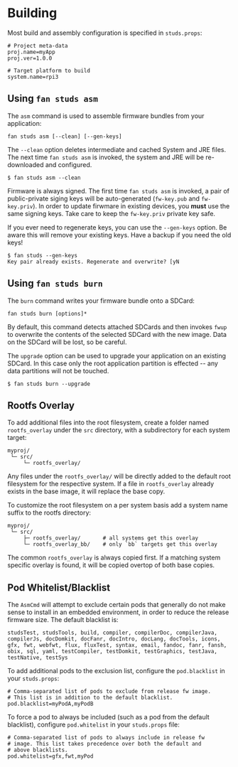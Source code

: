 # Building

Most build and assembly configuration is specified in `studs.props`:

    # Project meta-data
    proj.name=myApp
    proj.ver=1.0.0

    # Target platform to build
    system.name=rpi3

## Using `fan studs asm`

The `asm` command is used to assemble firmware bundles from your application:

    fan studs asm [--clean] [--gen-keys]

The `--clean` option deletes intermediate and cached System and JRE files. The
next time `fan studs asm` is invoked, the system and JRE will be re-downloaded
and configured.

    $ fan studs asm --clean

Firmware is always signed. The first time `fan studs asm` is invoked, a pair
of public-private siging keys will be auto-generated (`fw-key.pub` and
`fw-key.priv`).  In order to update firwmare in existing devices, you **must**
use the same signing keys.  Take care to keep the `fw-key.priv` private key
safe.

If you ever need to regenerate keys, you can use the `--gen-keys` option. Be
aware this will remove your existing keys.  Have a backup if you need the old
keys!

    $ fan studs --gen-keys
    Key pair already exists. Regenerate and overwrite? [yN

## Using `fan studs burn`

The `burn` command writes your firmware bundle onto a SDCard:

    fan studs burn [options]*

By default, this command detects attached SDCards and then invokes `fwup` to
overwrite the contents of the selected SDCard with the new image. Data on the
SDCard will be lost, so be careful.

The `upgrade` option can be used to upgrade your application on an existing
SDCard. In this case only the root application partition is effected -- any
data partitions will not be touched.

    $ fan studs burn --upgrade

## Rootfs Overlay

To add additional files into the root filesystem, create a folder named
`rootfs_overlay` under the `src` directory, with a subdirectory for each system
target:

    myproj/
     └─ src/
         └─ rootfs_overlay/

Any files under the `rootfs_overlay/` will be directly added to the default
root filesystem for the respective system. If a file in `rootfs_overlay`
already exists in the base image, it will replace the base copy.

To customize the root filesystem on a per system basis add a system name suffix
to the rootfs directory:

    myproj/
     └─ src/
         ├─ rootfs_overlay/       # all systems get this overlay
         └─ rootfs_overlay_bb/    # only `bb` targets get this overlay

The common `rootfs_overlay` is always copied first. If a matching system
specific overlay is found, it will be copied overtop of both base copies.

## Pod Whitelist/Blacklist

The `AsmCmd` will attempt to exclude certain pods that generally do not make
sense to install in an embedded environment, in order to reduce the release
firmware size.  The default blacklist is:

    studsTest, studsTools, build, compiler, compilerDoc, compilerJava,
    compilerJs, docDomkit, docFanr, docIntro, docLang, docTools, icons,
    gfx, fwt, webfwt, flux, fluxTest, syntax, email, fandoc, fanr, fansh,
    obix, sql, yaml, testCompiler, testDomkit, testGraphics, testJava,
    testNative, testSys

To add additional pods to the exclusion list, configure the `pod.blacklist` in
your `studs.props`:

    # Comma-separated list of pods to exclude from release fw image.
    # This list is in addition to the default blacklist.
    pod.blacklist=myPodA,myPodB

To force a pod to always be included (such as a pod from the default
blacklist), configure `pod.whitelist` in your `studs.props` file:

    # Comma-separated list of pods to always include in release fw
    # image. This list takes precedence over both the default and
    # above blacklists.
    pod.whitelist=gfx,fwt,myPod
